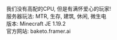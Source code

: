 我们没有高配的CPU, 但是有满怀爱心的玩家!  
服务器玩法: MTR, 生存, 建筑, 休闲, 微生电  
版本: Minecraft JE 1.19.2  
官方网站: baketo.framer.ai  